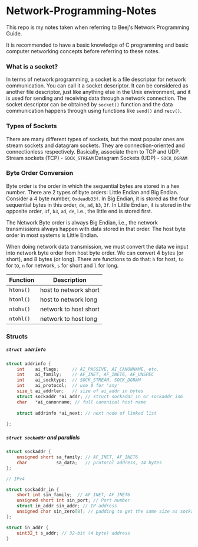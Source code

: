 # Network-Programming-Notes
This repo is my notes taken when referring to Beej's Network Programming Guide.

It is recommended to have a basic knowledge of C programming and basic computer networking concepts before referring to these notes.

### What is a socket?
In terms of network programming, a socket is a file descriptor for network communication.
You can call it a socket descriptor. It can be considered as another file descriptor, just like anything else in the Unix environment, and it is used for sending and receiving data through a network connection.
The socket descriptor can be obtained by `socket()` function and the data communication happens through using functions like `send()` and `recv()`.

### Types of Sockets
There are many different types of sockets, but the most popular ones are stream sockets and datagram sockets. They are connection-oriented and connectionless respectively. Basically, associate them to TCP and UDP.
Stream sockets (TCP) - `SOCK_STREAM`
Datagram Sockets (UDP) - `SOCK_DGRAM`

### Byte Order Conversion
Byte order is the order in which the sequential bytes are stored in a hex number. There are 2 types of byte orders: Little Endian and Big Endian. Consider a 4 byte number, `0xdeadb33f`. In Big Endian, it is stored as the four sequential bytes in this order, `de`, `ad`, `b3`, `3f`. In Little Endian, it is stored in the opposite order, `3f`, `b3`, `ad`, `de`, i.e., the little end is stored first. 

The Network Byte order is always Big Endian, i.e., the network transmissions always happen with data stored in that order.
The host byte order in most systems is Little Endian.

When doing network data transmission, we must convert the data we input into network byte order from host byte order. We can convert 4 bytes (or short), and 8 bytes (or long).
There are functions to do that: `h` for host, `to` for to, `n` for network, `s` for short and `l` for long.

| Function  | Description           |
| --------- | --------------------- |
| `htons()` | host to network short |
| `htonl()` | host to network long  |
| `ntohs()` | network to host short |
| `ntohl()` | network to host long  |


### Structs
##### `struct addrinfo`
```C
struct addrinfo {
	int    ai_flags;     // AI_PASSIVE, AI_CANONNAME, etc.
	int    ai_family;    // AF_INET, AF_INET6, AF_UNSPEC
	int    ai_socktype;  // SOCK_STREAM, SOCK_DGRAM
	int    ai_protocol;  // use 0 for 'any'
	size_t ai_addrlen;   // size of ai_addr in bytes
	struct sockaddr *ai_addr; // struct sockaddr_in or sockaddr_in6
	char   *ai_canonname; // full canonical host name
	
	struct addrinfo *ai_next; // next node of linked list
	
};
```



##### `struct sockaddr` and parallels
```C
struct sockaddr {
	unsigned short sa_family; // AF_INET, AF_INET6
	char           sa_data;   // protocol address, 14 bytes
};
```

```C
// IPv4

struct sockaddr_in {
	short int sin_family;  // AF_INET, AF_INET6
	unsigned short int sin_port; // Port number
	struct in_addr sin_addr; // IP address
	unsigned char sin_zero[8]; // padding to get the same size as sockaddr
};

struct in_addr {
	uint32_t s_addr; // 32-bit (4 byte) address
}
```
